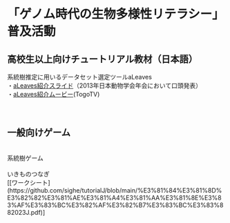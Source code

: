 # 「ゲノム時代の生物多様性リテラシー」普及活動

## 高校生以上向けチュートリアル教材（日本語）

系統樹推定に用いるデータセット選定ツールaLeaves<br>
・[aLeaves紹介スライド](https://www.slideshare.net/cdb_gras/brief-introduction-of-kuraku-zsj13a-leavesup)（2013年日本動物学会年会において口頭発表）<br>
・[aLeaves紹介ムービー](https://togotv.dbcls.jp/20140228.html)(TogoTV)<br>
<br>
<br>
## 一般向けゲーム<br>
<br>
系統樹ゲーム<br>
<br>
いきものつなぎ<br>[[ワークシート](https://github.com/sighe/tutorialJ/blob/main/%E3%81%84%E3%81%8D%E3%82%82%E3%81%AE%E3%81%A4%E3%81%AA%E3%81%8E%E3%83%AF%E3%83%BC%E3%82%AF%E3%82%B7%E3%83%BC%E3%83%882023J.pdf)]
